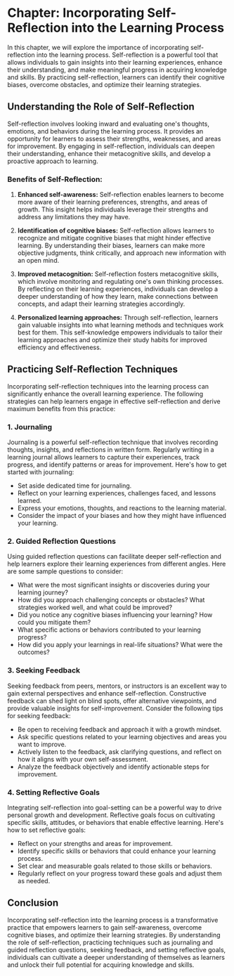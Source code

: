 Chapter: Incorporating Self-Reflection into the Learning Process
================================================================

In this chapter, we will explore the importance of incorporating self-reflection into the learning process. Self-reflection is a powerful tool that allows individuals to gain insights into their learning experiences, enhance their understanding, and make meaningful progress in acquiring knowledge and skills. By practicing self-reflection, learners can identify their cognitive biases, overcome obstacles, and optimize their learning strategies.

Understanding the Role of Self-Reflection
-----------------------------------------

Self-reflection involves looking inward and evaluating one's thoughts, emotions, and behaviors during the learning process. It provides an opportunity for learners to assess their strengths, weaknesses, and areas for improvement. By engaging in self-reflection, individuals can deepen their understanding, enhance their metacognitive skills, and develop a proactive approach to learning.

### Benefits of Self-Reflection:

1. **Enhanced self-awareness:** Self-reflection enables learners to become more aware of their learning preferences, strengths, and areas of growth. This insight helps individuals leverage their strengths and address any limitations they may have.

2. **Identification of cognitive biases:** Self-reflection allows learners to recognize and mitigate cognitive biases that might hinder effective learning. By understanding their biases, learners can make more objective judgments, think critically, and approach new information with an open mind.

3. **Improved metacognition:** Self-reflection fosters metacognitive skills, which involve monitoring and regulating one's own thinking processes. By reflecting on their learning experiences, individuals can develop a deeper understanding of how they learn, make connections between concepts, and adapt their learning strategies accordingly.

4. **Personalized learning approaches:** Through self-reflection, learners gain valuable insights into what learning methods and techniques work best for them. This self-knowledge empowers individuals to tailor their learning approaches and optimize their study habits for improved efficiency and effectiveness.

Practicing Self-Reflection Techniques
-------------------------------------

Incorporating self-reflection techniques into the learning process can significantly enhance the overall learning experience. The following strategies can help learners engage in effective self-reflection and derive maximum benefits from this practice:

### 1. Journaling

Journaling is a powerful self-reflection technique that involves recording thoughts, insights, and reflections in written form. Regularly writing in a learning journal allows learners to capture their experiences, track progress, and identify patterns or areas for improvement. Here's how to get started with journaling:

* Set aside dedicated time for journaling.
* Reflect on your learning experiences, challenges faced, and lessons learned.
* Express your emotions, thoughts, and reactions to the learning material.
* Consider the impact of your biases and how they might have influenced your learning.

### 2. Guided Reflection Questions

Using guided reflection questions can facilitate deeper self-reflection and help learners explore their learning experiences from different angles. Here are some sample questions to consider:

* What were the most significant insights or discoveries during your learning journey?
* How did you approach challenging concepts or obstacles? What strategies worked well, and what could be improved?
* Did you notice any cognitive biases influencing your learning? How could you mitigate them?
* What specific actions or behaviors contributed to your learning progress?
* How did you apply your learnings in real-life situations? What were the outcomes?

### 3. Seeking Feedback

Seeking feedback from peers, mentors, or instructors is an excellent way to gain external perspectives and enhance self-reflection. Constructive feedback can shed light on blind spots, offer alternative viewpoints, and provide valuable insights for self-improvement. Consider the following tips for seeking feedback:

* Be open to receiving feedback and approach it with a growth mindset.
* Ask specific questions related to your learning objectives and areas you want to improve.
* Actively listen to the feedback, ask clarifying questions, and reflect on how it aligns with your own self-assessment.
* Analyze the feedback objectively and identify actionable steps for improvement.

### 4. Setting Reflective Goals

Integrating self-reflection into goal-setting can be a powerful way to drive personal growth and development. Reflective goals focus on cultivating specific skills, attitudes, or behaviors that enable effective learning. Here's how to set reflective goals:

* Reflect on your strengths and areas for improvement.
* Identify specific skills or behaviors that could enhance your learning process.
* Set clear and measurable goals related to those skills or behaviors.
* Regularly reflect on your progress toward these goals and adjust them as needed.

Conclusion
----------

Incorporating self-reflection into the learning process is a transformative practice that empowers learners to gain self-awareness, overcome cognitive biases, and optimize their learning strategies. By understanding the role of self-reflection, practicing techniques such as journaling and guided reflection questions, seeking feedback, and setting reflective goals, individuals can cultivate a deeper understanding of themselves as learners and unlock their full potential for acquiring knowledge and skills.
